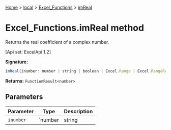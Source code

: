 [Home](./index) &gt; [local](local.md) &gt; [Excel\_Functions](local.excel_functions.md) &gt; [imReal](local.excel_functions.imreal.md)

# Excel\_Functions.imReal method

Returns the real coefficient of a complex number. 

 \[Api set: ExcelApi 1.2\]

**Signature:**
```javascript
imReal(inumber: number | string | boolean | Excel.Range | Excel.RangeReference | Excel.FunctionResult<any>): FunctionResult<number>;
```
**Returns:** `FunctionResult<number>`

## Parameters

|  Parameter | Type | Description |
|  --- | --- | --- |
|  `inumber` | `number | string | boolean | Excel.Range | Excel.RangeReference | Excel.FunctionResult<any>` |  |

